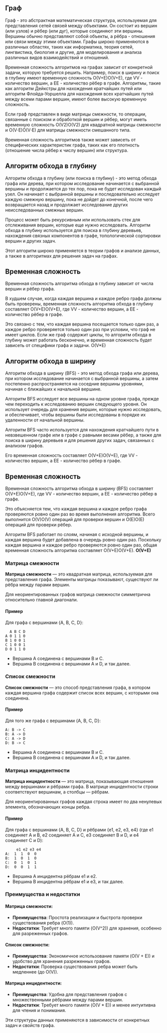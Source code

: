 ## Граф
Граф - это абстрактная математическая структура, используемая для представления сетей связей между объектами. Он состоит из вершин (или узлов) и рёбер (или дуг), которые соединяют эти вершины. Вершины обычно представляют собой объекты, а рёбра - отношения или связи между этими объектами. Графы широко применяются в различных областях, таких как информатика, теория сетей, лингвистика, биология и другие, для моделирования и анализа различных видов взаимодействий и отношений.

Временная сложность алгоритмов на графах зависит от конкретной задачи, которую требуется решить. Например, поиск в ширину и поиск в глубину имеют временную сложность O(V+E)O(V+E), где VV - количество вершин, а EE - количество рёбер в графе. Алгоритмы, такие как алгоритм Дейкстры для нахождения кратчайших путей или алгоритм Флойда-Уоршелла для нахождения всех кратчайших путей между всеми парами вершин, имеют более высокую временную сложность.

Если граф представлен в виде матрицы смежности, то операции, связанные с поиском и обработкой вершин и рёбер, могут иметь временную сложность O(V2)O(V2) для квадратной матрицы смежности и O(V⋅E)O(V⋅E) для матрицы смежности смешанного типа.

Временная сложность алгоритмов также может зависеть от специфических характеристик графа, таких как его плотность (отношение числа рёбер к числу вершин) или структура.

## Алгоритм обхода в глубину
Алгоритм обхода в глубину (или поиска в глубину) - это метод обхода графа или дерева, при котором исследование начинается с выбранной вершины и продолжается до тех пор, пока не будет исследован каждый узел. Он начинает с выбранной вершины и последовательно исследует каждую смежную вершину, пока не дойдет до конечной, после чего возвращается назад и продолжает исследование других неисследованных смежных вершин.

Процесс может быть рекурсивным или использовать стек для отслеживания вершин, которые еще нужно исследовать. Алгоритм обхода в глубину используется для поиска в глубину деревьев, нахождения связных компонентов в графе, топологической сортировки вершин и других задач.

Этот алгоритм широко применяется в теории графов и анализе данных, а также в алгоритмах для решения задач на графах.

## Временная сложность
Временная сложность алгоритма обхода в глубину зависит от числа вершин и рёбер графа.

В худшем случае, когда каждая вершина и каждое ребро графа должны быть проверены, временная сложность алгоритма обхода в глубину составляет O(V+E)O(V+E), где VV - количество вершин, а EE - количество рёбер в графе.

Это связано с тем, что каждая вершина посещается только один раз, а каждое ребро проверяется только один раз при условии, что граф не имеет циклов. Если же граф содержит циклы, то алгоритм обхода в глубину может работать бесконечно, и временная сложность будет зависеть от специфики графа и задачи.
O(V*E)

## Алгоритм обхода в ширину
Алгоритм обхода в ширину (BFS) - это метод обхода графа или дерева, при котором исследование начинается с выбранной вершины, а затем постепенно распространяется на соседние вершины уровнями, начиная с ближайших к начальной вершине.

Алгоритм BFS исследует все вершины на одном уровне графа, прежде чем переходить к исследованию вершин следующего уровня. Он использует очередь для хранения вершин, которые нужно исследовать, и обеспечивает, чтобы вершины были исследованы в порядке их удаленности от начальной вершины.

Алгоритм BFS часто используется для нахождения кратчайшего пути в невзвешенном графе или в графе с равными весами рёбер, а также для поиска в ширину деревьев и для решения других задач, связанных с анализом графов.

Его временная сложность составляет O(V+E)O(V+E), где VV - количество вершин, а EE - количество рёбер в графе.

## Временная сложность
Временная сложность алгоритма обхода в ширину (BFS) составляет O(V+E)O(V+E), где VV - количество вершин, а EE - количество рёбер в графе.

Это объясняется тем, что каждая вершина и каждое ребро графа проверяются ровно один раз во время выполнения алгоритма. Всего выполнится O(V)O(V) операций для проверки вершин и O(E)O(E) операций для проверки рёбер.

Алгоритм BFS работает по слоям, начиная с исходной вершины, и каждая вершина будет добавлена в очередь ровно один раз. Поскольку каждая вершина и каждое ребро проверяются ровно один раз, общая временная сложность алгоритма составляет O(V+E)O(V+E).
**O(V+E)**

### Матрица смежности

**Матрица смежности** — это квадратная матрица, используемая для представления графа. Элементы матрицы показывают, существуют ли рёбра между парами вершин.

Для неориентированных графов матрица смежности симметрична относительно главной диагонали.

#### Пример
Для графа с вершинами {A, B, C, D}:

```
  A B C D
A 0 1 1 0
B 1 0 0 1
C 1 0 0 1
D 0 1 1 0
```

- Вершина A соединена с вершинами B и C.
- Вершина B соединена с вершинами A и D, и так далее.

### Список смежности

**Список смежности** — это способ представления графа, в котором каждая вершина графа содержит список всех вершин, с которыми она соединена.

#### Пример
Для того же графа с вершинами {A, B, C, D}:

```
A: B -> C
B: A -> D
C: A -> D
D: B -> C
```

- Вершина A соединена с вершинами B и C.
- Вершина B соединена с вершинами A и D, и так далее.

### Матрица инцидентности

**Матрица инцидентности** — это матрица, показывающая отношения между вершинами и рёбрами графа. В матрице инцидентности строки соответствуют вершинам, а столбцы — рёбрам.

Для неориентированных графов каждая строка имеет по два ненулевых элемента, обозначающих концы ребра.

#### Пример
Для графа с вершинами {A, B, C, D} и рёбрами {e1, e2, e3, e4} (где e1 соединяет A и B, e2 соединяет A и C, e3 соединяет B и D, и e4 соединяет C и D):

```
     e1 e2 e3 e4
A:  1  1  0  0
B:  1  0  1  0
C:  0  1  0  1
D:  0  0  1  1
```

- Вершина A инцидентна рёбрам e1 и e2.
- Вершина B инцидентна рёбрам e1 и e3, и так далее.

### Преимущества и недостатки

#### Матрица смежности:
- **Преимущества**: Простота реализации и быстрота проверки существования ребра (O(1)).
- **Недостатки**: Требует много памяти (O(V^2)) для хранения, особенно для разреженных графов.

#### Список смежности:
- **Преимущества**: Экономичное использование памяти (O(V + E)) и удобство для хранения разреженных графов.
- **Недостатки**: Проверка существования ребра может быть медленнее (до O(V)).

#### Матрица инцидентности:
- **Преимущества**: Удобна для представления графов с множественными рёбрами между парами вершин.
- **Недостатки**: Требует много памяти (O(V * E)) и менее интуитивна для чтения и понимания.

Эти структуры данных применяются в зависимости от конкретных задач и свойств графа.